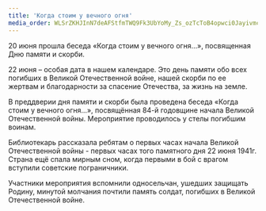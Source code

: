 ```yaml
---
title: 'Когда стоим у вечного огня'
media_order: WLSrZKHJInN7deAFStfmTWQ9Fk3UbYoMy_Zs_ozTcToB4opwci0Jayivmc994uDBhO1E0FAhFOkgqODZzDS0u0xK.jpg
---
```


20 июня прошла беседа «Когда стоим у вечного огня…», посвященная Дню памяти и скорби.

22 июня – особая дата в нашем календаре. Это день памяти обо всех погибших в Великой Отечественной войне, нашей скорби по ее жертвам и благодарности за спасение Отечества, за жизнь на земле.

В преддверии дня памяти и скорби была проведена беседа «Когда стоим у вечного огня…», посвящённая 84-й годовщине начала Великой Отечественной войны. Мероприятие проводилось у стелы погибшим воинам.

Библиотекарь рассказала ребятам о первых часах начала Великой Отечественной войны - первых часах того памятного дня 22 июня 1941г. Страна ещё спала мирным сном, когда первыми в бой с врагом вступили советские пограничники.

Участники мероприятия вспомнили односельчан, ушедших защищать Родину, минутой молчания почтили память солдат, погибших в Великой Отечественной войне.
